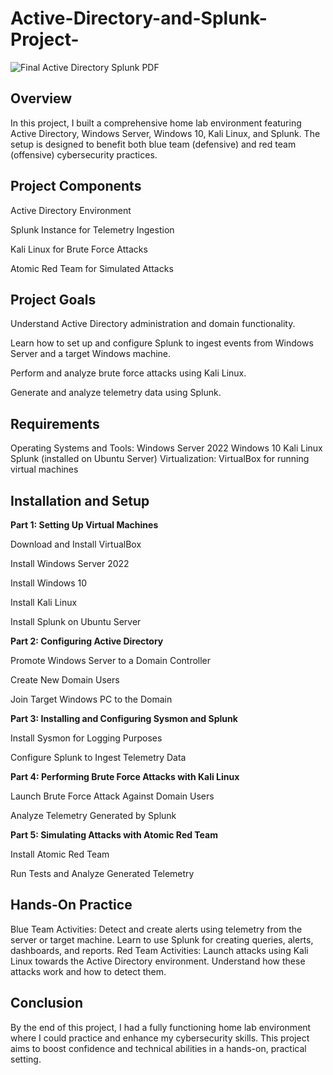 # Active-Directory-and-Splunk-Project-

![Final Active Directory Splunk PDF ](https://github.com/mquijivix/Active-Directory-and-Splunk-Project-/assets/173574799/44a5553c-365d-4628-a8b1-640b99180cb9)



## Overview 

In this project, I built a comprehensive home lab environment featuring Active Directory, Windows Server, Windows 10, Kali Linux, and Splunk. The setup is designed to benefit both blue team (defensive) and red team (offensive) cybersecurity practices.






## Project Components 

Active Directory Environment

Splunk Instance for Telemetry Ingestion

Kali Linux for Brute Force Attacks

Atomic Red Team for Simulated Attacks


## Project Goals 

Understand Active Directory administration and domain functionality.

Learn how to set up and configure Splunk to ingest events from Windows Server and a target Windows machine.

Perform and analyze brute force attacks using Kali Linux.

Generate and analyze telemetry data using Splunk.









## Requirements 
Operating Systems and Tools:
Windows Server 2022
Windows 10
Kali Linux
Splunk (installed on Ubuntu Server)
Virtualization:
VirtualBox for running virtual machines



## Installation and Setup 

**Part 1: Setting Up Virtual Machines**

Download and Install VirtualBox

Install Windows Server 2022

Install Windows 10

Install Kali Linux

Install Splunk on Ubuntu Server



**Part 2: Configuring Active Directory**

Promote Windows Server to a Domain Controller

Create New Domain Users

Join Target Windows PC to the Domain



**Part 3: Installing and Configuring Sysmon and Splunk**

Install Sysmon for Logging Purposes

Configure Splunk to Ingest Telemetry Data



**Part 4: Performing Brute Force Attacks with Kali Linux**

Launch Brute Force Attack Against Domain Users

Analyze Telemetry Generated by Splunk




**Part 5: Simulating Attacks with Atomic Red Team**

Install Atomic Red Team

Run Tests and Analyze Generated Telemetry




## Hands-On Practice 

Blue Team Activities:
Detect and create alerts using telemetry from the server or target machine.
Learn to use Splunk for creating queries, alerts, dashboards, and reports.
Red Team Activities:
Launch attacks using Kali Linux towards the Active Directory environment.
Understand how these attacks work and how to detect them.


## Conclusion 
By the end of this project, I had a fully functioning home lab environment where I could practice and enhance my cybersecurity skills. This project aims to boost confidence and technical abilities in a hands-on, practical setting.
